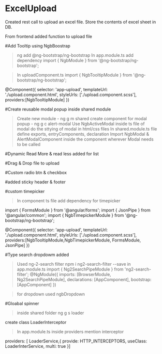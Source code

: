 # ExcelUpload

Created rest call to upload an excel file. Store the contents of excel sheet in DB.

From frontend added function to upload file


#Add Tooltip using NgbBoostrap

> ng add @ng-bootstrap/ng-bootstrap
> In app.module.ts add dependency
   import { NgbModule } from '@ng-bootstrap/ng-bootstrap';
   
   
> In uploadComponent.ts 
 import { NgbTooltipModule } from '@ng-bootstrap/ng-bootstrap';

@Component({
  selector: 'app-upload',
  templateUrl: './upload.component.html',
  styleUrls: ['./upload.component.scss'],
  providers:[NgbTooltipModule]
})



#Create reusable modal popup inside shared module

> Create new module - ng g m shared
> create component for modal popup - ng g c alert-modal
> Use NgbActiveModal inside ts file of modal
> do the sttying of modal in html/css files
> In shared.module.ts file define exports, entryComponents, declaration
> Import NgbModal & AlertModalComponent inside the component wherever Modal needs to be called


#Dynamic Read More & read less added for list


#Drag & Drop file to upload 

#Custom radio btn & checkbox

#added sticky header & footer

#custom timepicker
> In component ts file add dependency for timepicker
 
import { FormsModule } from '@angular/forms';
import { JsonPipe } from '@angular/common';
import { NgbTimepickerModule } from '@ng-bootstrap/ng-bootstrap';

@Component({
  selector: 'app-upload',
  templateUrl: './upload.component.html',
  styleUrls: ['./upload.component.scss'],
  providers:[NgbTooltipModule,NgbTimepickerModule, FormsModule, JsonPipe]
})


#Type search dropdowm added
> Used ng-2-search filter
> npm i ng2-search-filter --save
> in app.module.ts
   import { Ng2SearchPipeModule } from 'ng2-search-filter';
   @NgModule({
  imports: [BrowserModule, Ng2SearchPipeModule],
  declarations: [AppComponent],
  bootstrap: [AppComponent]
})

> for dropdown used ngbDropdown

#Gloabal spinner
> inside shared folder
   ng g s loader
   
   create class LoaderInterceptor
 > In app.module.ts
 inside providers mention interceptor
 
 providers: [   LoaderService,{ provide: HTTP_INTERCEPTORS, useClass: LoaderInterService, multi: true }]
